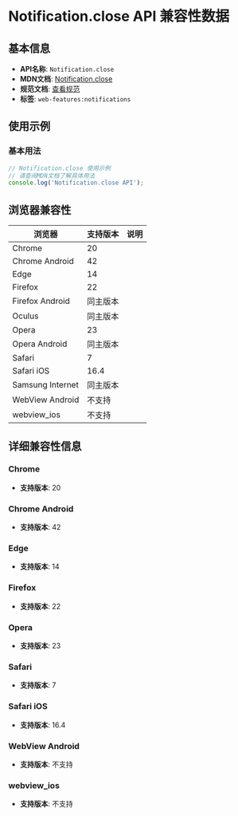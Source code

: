 # Notification.close API 兼容性数据

## 基本信息

- **API名称**: `Notification.close`
- **MDN文档**: [Notification.close](https://developer.mozilla.org/docs/Web/API/Notification/close)
- **规范文档**: [查看规范](https://notifications.spec.whatwg.org/#dom-notification-close)
- **标签**: `web-features:notifications`

## 使用示例

### 基本用法

```javascript
// Notification.close 使用示例
// 请查阅MDN文档了解具体用法
console.log('Notification.close API');
```

## 浏览器兼容性

| 浏览器 | 支持版本 | 说明 |
|--------|----------|------|
| Chrome | 20 |  |
| Chrome Android | 42 |  |
| Edge | 14 |  |
| Firefox | 22 |  |
| Firefox Android | 同主版本 |  |
| Oculus | 同主版本 |  |
| Opera | 23 |  |
| Opera Android | 同主版本 |  |
| Safari | 7 |  |
| Safari iOS | 16.4 |  |
| Samsung Internet | 同主版本 |  |
| WebView Android | 不支持 |  |
| webview_ios | 不支持 |  |

## 详细兼容性信息

### Chrome

- **支持版本**: 20

### Chrome Android

- **支持版本**: 42

### Edge

- **支持版本**: 14

### Firefox

- **支持版本**: 22

### Opera

- **支持版本**: 23

### Safari

- **支持版本**: 7

### Safari iOS

- **支持版本**: 16.4

### WebView Android

- **支持版本**: 不支持

### webview_ios

- **支持版本**: 不支持

